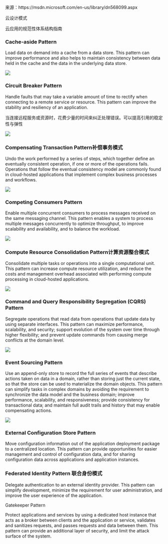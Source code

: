 来源：https:\/\/msdn.microsoft.com\/en-us\/library\/dn568099.aspx

云设计模式

云应用的规范性体系结构指南

### Cache-aside Pattern

Load data on demand into a cache from a data store. This pattern can improve performance and also helps to maintain consistency between data held in the cache and the data in the underlying data store.

![](/assets/IC709568.png)

### Circuit Breaker Pattern

Handle faults that may take a variable amount of time to rectify when connecting to a remote service or resource. This pattern can improve the stability and resiliency of an application.

当连接远程服务或资源时，花费少量的时间来纠正处理错误。可以提高引用的稳定性与弹性

![](/assets/IC709532.png)

### Compensating Transaction Pattern补偿事务模式

Undo the work performed by a series of steps, which together define an eventually consistent operation, if one or more of the operations fails. Operations that follow the eventual consistency model are commonly found in cloud-hosted applications that implement complex business processes and workflows.

![](/assets/IC709573.png)

### Competing Consumers Pattern

Enable multiple concurrent consumers to process messages received on the same messaging channel. This pattern enables a system to process multiple messages concurrently to optimize throughput, to improve scalability and availability, and to balance the workload.

![](/assets/IC709526-2.png)

### Compute Resource Consolidation Pattern计算资源整合模式

Consolidate multiple tasks or operations into a single computational unit. This pattern can increase compute resource utilization, and reduce the costs and management overhead associated with performing compute processing in cloud-hosted applications.

![](/assets/IC709519.png)

### Command and Query Responsibility Segregation \(CQRS\) Pattern

Segregate operations that read data from operations that update data by using separate interfaces. This pattern can maximize performance, scalability, and security; support evolution of the system over time through higher flexibility; and prevent update commands from causing merge conflicts at the domain level.

![](/assets/IC702504.png)

### Event Sourcing Pattern

Use an append-only store to record the full series of events that describe actions taken on data in a domain, rather than storing just the current state, so that the store can be used to materialize the domain objects. This pattern can simplify tasks in complex domains by avoiding the requirement to synchronize the data model and the business domain; improve performance, scalability, and responsiveness; provide consistency for transactional data; and maintain full audit trails and history that may enable compensating actions.

![](/assets/IC709550.png)

### External Configuration Store Pattern

Move configuration information out of the application deployment package to a centralized location. This pattern can provide opportunities for easier management and control of configuration data, and for sharing configuration data across applications and application instances.

### Federated Identity Pattern 联合身份模式

Delegate authentication to an external identity provider. This pattern can simplify development, minimize the requirement for user administration, and improve the user experience of the application.

Gatekeeper Pattern

Protect applications and services by using a dedicated host instance that acts as a broker between clients and the application or service, validates and sanitizes requests, and passes requests and data between them. This pattern can provide an additional layer of security, and limit the attack surface of the system.

